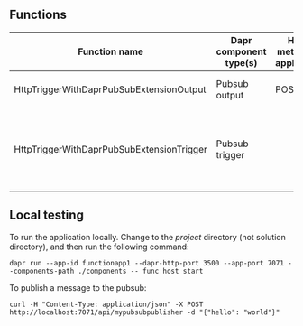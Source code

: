 ## Functions

| Function name | Dapr component type(s) | HTTP method (if applicable) | HTTP route (if applicable) | Description |
| ------------- | ---------------------- | --------------------------- | -------------------------- | ----------- |
| HttpTriggerWithDaprPubSubExtensionOutput | Pubsub output | POST | /api/mypubsubpublisher | Publishes a message to the pubsub |
| HttpTriggerWithDaprPubSubExtensionTrigger | Pubsub trigger | | | Is expected to trigger when a message is published to the pubsub |

## Local testing

To run the application locally. Change to the *project* directory (not solution directory), and then run the following command:
```
dapr run --app-id functionapp1 --dapr-http-port 3500 --app-port 7071 --components-path ./components -- func host start 
```

To publish a message to the pubsub:

```
curl -H "Content-Type: application/json" -X POST http://localhost:7071/api/mypubsubpublisher -d "{"hello": "world"}"
```

